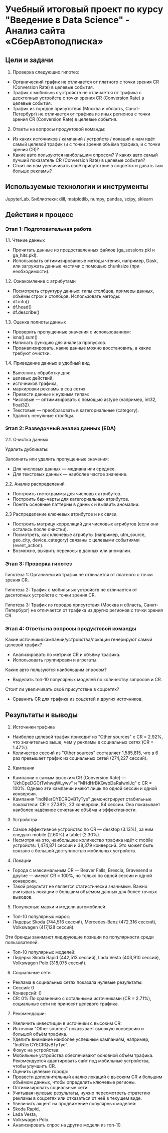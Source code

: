 # Учебный итоговый проект по курсу "Введение в Data Science" - Анализ сайта «СберАвтоподписка»

## Цели и задачи

1. Проверка следующих гипотез:
- Органический трафик не отличается от платного с точки зрения CR (Conversion Rate) в целевые события.
- Трафик с мобильных устройств не отличается от трафика с десктопных устройств с точки зрения CR (Conversion Rate) в целевые события.
- Трафик из городов присутствия (Москва и область, Санкт-Петербург) не отличается от трафика из иных регионов с точки зрения CR (Conversion Rate) в целевые события.

2. Ответы на вопросы продуктовой команды:
- Из каких источников / кампаний / устройств / локаций к нам идёт самый целевой трафик (и с точки зрения объёма трафика, и с точки зрения CR)?
- Какие авто пользуются наибольшим спросом? У каких авто самый лучший показатель CR (Conversion Rate) в целевые события?
- Стоит ли нам увеличивать своё присутствие в соцсетях и давать там больше рекламы?

## Используемые технологии и инструменты

JupyterLab. Библиотеки: dill, matplotlib, numpy, pandas, scipy, sklearn

## Действия и процесс

### Этап 1: Подготовительная работа

1.1. Чтение данных

- Прочитать данные из предоставленных файлов (ga_sessions.pkl и ga_hits.pkl).
- Использовать оптимизированные методы чтения, например, Dask, или загружать данные частями с помощью chunksize (при необходимости).

1.2. Ознакомление с атрибутами

- Посмотреть структуру данных: типы столбцов, примеры данных, объёмы строк и столбцов. Использовать методы:
 - df.info()
 - df.head()
 - df.describe()

1.3. Оценка полноты данных

- Проверить пропущенные значения с использованием:
 - isna().sum()
 - Написать функцию для анализа пропусков.
- Проанализировать, какие данные можно восстановить, а какие требуют очистки.

1.4. Приведение данных в удобный вид

- Выполнить обработку для:
 - целевых действий,
 - источников трафика,
 - маркировки рекламы в соц сетях.
- Привести данные к нужным типам:
 - Числовые — оптимизировать с помощью astype (например, int32, float32).
 - Текстовые — преобразовать в категориальные (category).
- Удалить ненужные столбцы.

### Этап 2: Разведочный анализ данных (EDA)

2.1. Очистка данных

Удалить дубликаты:

Заполнить или удалить пропущенные значения:
- Для числовых данных — медиана или среднее.
- Для текстовых данных — наиболее частое значение.

2.2. Анализ распределений

- Построить гистограммы для числовых атрибутов.
- Построить бар-чарты для категориальных атрибутов.
- Понять основные паттерны в данных и выявить аномалии.

2.3 Распределение ключевых атрибутов и их связи.

- Построить матрицу корреляций для числовых атрибутов (если они остались после очистки).
- Посмотреть, как ключевые атрибуты (например, utm_source, geo_city, device_category) связаны с целевыми событиями (event_action).
- Возможно, выявить перекосы в данных или аномалии.

### Этап 3: Проверка гипотез

Гипотеза 1: Органический трафик не отличается от платного с точки зрения CR.

Гипотеза 2: Трафик с мобильных устройств не отличается от десктопных устройств с точки зрения CR.

Гипотеза 3: Трафик из городов присутствия (Москва и область, Санкт-Петербург) не отличается от трафика из других регионов с точки зрения CR.

### Этап 4: Ответы на вопросы продуктовой команды

Какие источники/кампании/устройства/локации генерируют самый целевой трафик?

- Анализировать по метрике CR и объёму трафика.
- Использовать группировки и агрегаты:

Какие авто пользуются наибольшим спросом?

- Выделить топ-10 популярных моделей по количеству запросов и CR.

Стоит ли увеличивать своё присутствие в соцсетях?

- Сравнить CR для трафика из соцсетей и других источников.

## Результаты и выводы

1. Источники трафика

- Наиболее целевой трафик приходит из "Other sources" с CR = 2.92%, что значительно выше, чем у рекламы в социальных сетях (CR = 1.47%).
- Количество сессий из "Other sources" составляет 1,585,815, что в 6 раз превышает трафик из социальных сетей (274,227 сессий).

2. Кампании

- Кампании с самым высоким CR (Conversion Rate) — "JkhCpeDGCtTwhwqWLywv" и "MHdHrBKQwbDaRalwnlJq" с CR = 100%. Однако эти кампании имеют лишь по одной сессии и одной конверсии.
- Кампания "lndNIerCYECRQvBTyTye" демонстрирует стабильные показатели: CR = 27.38%, 23 конверсии, 84 сессии. Она показывает наиболее надёжное сочетание объёма и эффективности.

3. Устройства

- Самое эффективное устройство по CR — desktop (3.13%), за ним следуют mobile (2.60%) и tablet (2.30%).
- Несмотря на это, наибольшее количество трафика идёт с mobile устройств: 1,474,871 сессий и 38,379 конверсий. Это может быть связано с большей доступностью мобильных устройств.

4. Локации

- Города с максимальным CR — Beaver Falls, Brescia, Gravesend и другие — имеют CR = 100%, но только по одной сессии и одной конверсии.
- Такой результат не является статистически значимым. Важно учитывать локации с большим объёмом данных для более точных выводов.

5. Популярные марки и модели автомобилей

- Топ-10 популярных марок:
 - Лидеры: Skoda (744,516 сессий), Mercedes-Benz (472,316 сессий), Volkswagen (417,128 сессий).

Эти бренды занимают лидирующие позиции по популярности среди пользователей.

- Топ-10 популярных моделей:
 - Лидеры: Skoda Rapid (442,513 сессий), Lada Vesta (403,910 сессий), Volkswagen Polo (318,075 сессий).

6. Социальные сети

- Реклама в социальных сетях показала нулевые результаты:
 - Сессий: 0
 - Конверсий: 0
 - CR: 0%
По сравнению с остальными источниками (CR = 2.71%), социальные сети не приносят целевого трафика.

7. Рекомендации:

- Увеличить инвестиции в источники с высоким CR:
- Источник "Other sources" показывает высокую конверсию и большой объём трафика.
- Уделить внимание наиболее успешным кампаниям, например, "lndNIerCYECRQvBTyTye".
- Фокус на устройства:
 - Мобильные устройства обеспечивают основной объём трафика. Рекомендуется адаптировать сайт под мобильные устройства, чтобы улучшить CR.
- Оценить целевые города:
 - Провести дополнительный анализ локаций с высоким CR и большим объёмом данных, чтобы определить ключевые регионы.
- Оптимизировать социальные сети:
 - Учитывая нулевые результаты, нужно пересмотреть стратегию рекламы в соцсетях или отказаться от неё в текущем виде.
- Увеличить акцент на продвижение популярных моделей:
 - Skoda Rapid,
 - Lada Vesta,
 - Volkswagen Polo.
- Анализировать спрос на другие модели из топ-10.
